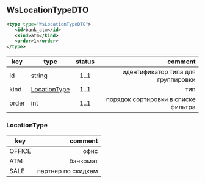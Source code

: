 ## WsLocationTypeDTO

```xml
<type type="WsLocationTypeDTO">
   <id>bank_atm</id>
   <kind>atm</kind>
   <order>1</order>
</type>
```

key | type | status | comment
--- | ---- | :----: | ---:
id | string | 1..1 | идентификатор типа для группировки
kind | [LocationType](#locationtype) | 1..1 | тип
order | int | 1..1 | порядок сортировки в списке фильтра

### LocationType

key | comment
--- | ---:
OFFICE | офис
ATM | банкомат
SALE | партнер по скидкам
